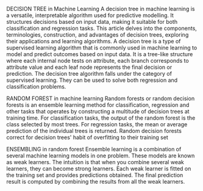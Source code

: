 DECISION TREE in Machine Learning
A decision tree in machine learning is a versatile, interpretable algorithm used for predictive modelling.
It structures decisions based on input data, making it suitable for both classification and regression tasks. 
This article delves into the components, terminologies, construction, and advantages of decision trees, exploring their applications and learning algorithms.
A decision tree is a type of supervised learning algorithm that is commonly used in machine learning to model and predict outcomes based on input data. 
It is a tree-like structure where each internal node tests on attribute, each branch corresponds to attribute value and each leaf node represents the final decision or prediction. 
The decision tree algorithm falls under the category of supervised learning. They can be used to solve both regression and classification problems.

RANDOM FOREST in machine learning
Random forests or random decision forests is an ensemble learning method for classification, regression and other tasks that operates by constructing a multitude of decision trees at training time.
For classification tasks, the output of the random forest is the class selected by most trees.
For regression tasks, the mean or average prediction of the individual trees is returned.
Random decision forests correct for decision trees' habit of overfitting to their training set

ENSEMBLING in random forest
Ensemble learning is a combination of several machine learning models in one problem. These models are known as weak learners.
The intuition is that when you combine several weak learners, they can become strong learners.
Each weak learner is fitted on the training set and provides predictions obtained. The final prediction result is computed by combining the results from all the weak learners. 
